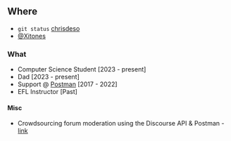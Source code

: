 ## Where

- `git status` [chrisdeso](https://github.com/chrisdeso)
- [@Xitones](https://twitter.com/Xitones)

### What

- Computer Science Student [2023 - present]
- Dad [2023 - present]
- Support @ [Postman](https://www.postman.com) [2017 - 2022]
- EFL Instructor [Past]

#### Misc
- Crowdsourcing forum moderation using the Discourse API & Postman - [link](https://blog.getpostman.com/2018/01/25/we-are-always-watching-the-postman-community-forum/)